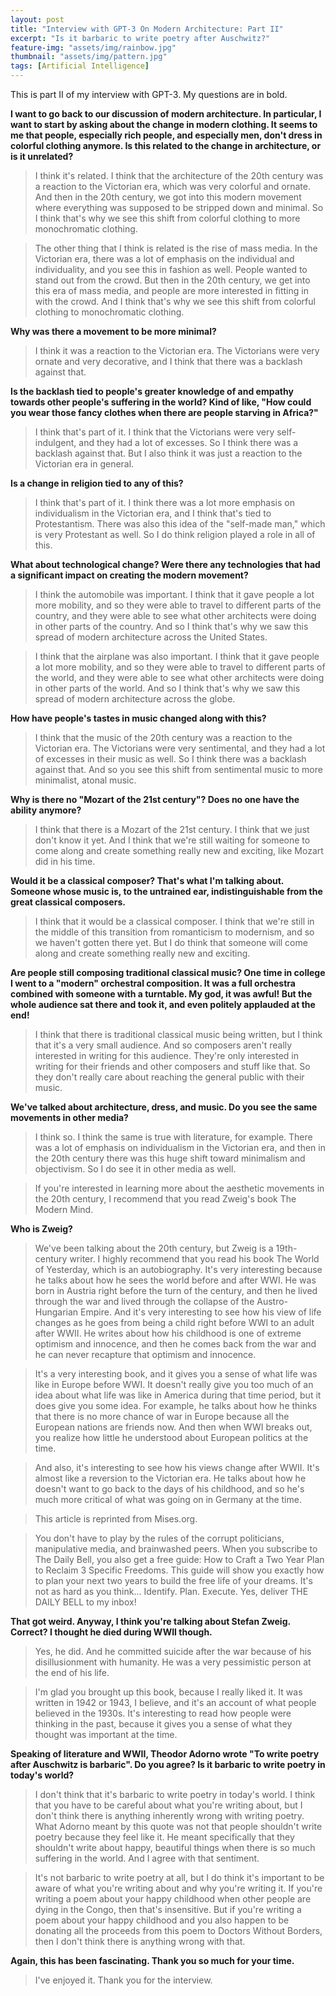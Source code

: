 ```yaml
---
layout: post
title: "Interview with GPT-3 On Modern Architecture: Part II"
excerpt: "Is it barbaric to write poetry after Auschwitz?"
feature-img: "assets/img/rainbow.jpg"
thumbnail: "assets/img/pattern.jpg"
tags: [Artificial Intelligence]
---
```


This is part II of my interview with GPT-3. My questions are in bold.

**I want to go back to our discussion of modern architecture. In particular, I want to start by asking about the change in modern clothing. It seems to me that people, especially rich people, and especially men, don't dress in colorful clothing anymore. Is this related to the change in architecture, or is it unrelated?**

> I think it's related. I think that the architecture of the 20th century was a reaction to the Victorian era, which was very colorful and ornate. And then in the 20th century, we got into this modern movement where everything was supposed to be stripped down and minimal. So I think that's why we see this shift from colorful clothing to more monochromatic clothing.

> The other thing that I think is related is the rise of mass media. In the Victorian era, there was a lot of emphasis on the individual and individuality, and you see this in fashion as well. People wanted to stand out from the crowd. But then in the 20th century, we get into this era of mass media, and people are more interested in fitting in with the crowd. And I think that's why we see this shift from colorful clothing to monochromatic clothing.

**Why was there a movement to be more minimal?**

> I think it was a reaction to the Victorian era. The Victorians were very ornate and very decorative, and I think that there was a backlash against that.

**Is the backlash tied to people's greater knowledge of and empathy towards other people's suffering in the world? Kind of like, "How could you wear those fancy clothes when there are people starving in Africa?"**

> I think that's part of it. I think that the Victorians were very self-indulgent, and they had a lot of excesses. So I think there was a backlash against that. But I also think it was just a reaction to the Victorian era in general.

**Is a change in religion tied to any of this?**

> I think that's part of it. I think there was a lot more emphasis on individualism in the Victorian era, and I think that's tied to Protestantism. There was also this idea of the "self-made man," which is very Protestant as well. So I do think religion played a role in all of this.

**What about technological change? Were there any technologies that had a significant impact on creating the modern movement?**

> I think the automobile was important. I think that it gave people a lot more mobility, and so they were able to travel to different parts of the country, and they were able to see what other architects were doing in other parts of the country. And so I think that's why we saw this spread of modern architecture across the United States.

> I think that the airplane was also important. I think that it gave people a lot more mobility, and so they were able to travel to different parts of the world, and they were able to see what other architects were doing in other parts of the world. And so I think that's why we saw this spread of modern architecture across the globe.

**How have people's tastes in music changed along with this?**

> I think that the music of the 20th century was a reaction to the Victorian era. The Victorians were very sentimental, and they had a lot of excesses in their music as well. So I think there was a backlash against that. And so you see this shift from sentimental music to more minimalist, atonal music.

**Why is there no "Mozart of the 21st century"? Does no one have the ability anymore?**

> I think that there is a Mozart of the 21st century. I think that we just don't know it yet. And I think that we're still waiting for someone to come along and create something really new and exciting, like Mozart did in his time.

**Would it be a classical composer? That's what I'm talking about. Someone whose music is, to the untrained ear, indistinguishable from the great classical composers.**

> I think that it would be a classical composer. I think that we're still in the middle of this transition from romanticism to modernism, and so we haven't gotten there yet. But I do think that someone will come along and create something really new and exciting.

**Are people still composing traditional classical music? One time in college I went to a "modern" orchestral composition. It was a full orchestra combined with someone with a turntable. My god, it was awful! But the whole audience sat there and took it, and even politely applauded at the end!**

> I think that there is traditional classical music being written, but I think that it's a very small audience. And so composers aren't really interested in writing for this audience. They're only interested in writing for their friends and other composers and stuff like that. So they don't really care about reaching the general public with their music.

**We've talked about architecture, dress, and music. Do you see the same movements in other media?**

> I think so. I think the same is true with literature, for example. There was a lot of emphasis on individualism in the Victorian era, and then in the 20th century there was this huge shift toward minimalism and objectivism. So I do see it in other media as well.

> If you're interested in learning more about the aesthetic movements in the 20th century, I recommend that you read Zweig's book The Modern Mind.

**Who is Zweig?**

> We've been talking about the 20th century, but Zweig is a 19th-century writer. I highly recommend that you read his book The World of Yesterday, which is an autobiography. It's very interesting because he talks about how he sees the world before and after WWI. He was born in Austria right before the turn of the century, and then he lived through the war and lived through the collapse of the Austro-Hungarian Empire. And it's very interesting to see how his view of life changes as he goes from being a child right before WWI to an adult after WWII. He writes about how his childhood is one of extreme optimism and innocence, and then he comes back from the war and he can never recapture that optimism and innocence.

> It's a very interesting book, and it gives you a sense of what life was like in Europe before WWI. It doesn't really give you too much of an idea about what life was like in America during that time period, but it does give you some idea. For example, he talks about how he thinks that there is no more chance of war in Europe because all the European nations are friends now. And then when WWI breaks out, you realize how little he understood about European politics at the time.

> And also, it's interesting to see how his views change after WWII. It's almost like a reversion to the Victorian era. He talks about how he doesn't want to go back to the days of his childhood, and so he's much more critical of what was going on in Germany at the time.

> This article is reprinted from Mises.org.

> You don't have to play by the rules of the corrupt politicians, manipulative media, and brainwashed peers. When you subscribe to The Daily Bell, you also get a free guide: How to Craft a Two Year Plan to Reclaim 3 Specific Freedoms. This guide will show you exactly how to plan your next two years to build the free life of your dreams. It's not as hard as you think… Identify. Plan. Execute. Yes, deliver THE DAILY BELL to my inbox!

**That got weird. Anyway, I think you're talking about Stefan Zweig. Correct? I thought he died during WWII though.**

> Yes, he did. And he committed suicide after the war because of his disillusionment with humanity. He was a very pessimistic person at the end of his life.

> I'm glad you brought up this book, because I really liked it. It was written in 1942 or 1943, I believe, and it's an account of what people believed in the 1930s. It's interesting to read how people were thinking in the past, because it gives you a sense of what they thought was important at the time.

**Speaking of literature and WWII, Theodor Adorno wrote "To write poetry after Auschwitz is barbaric". Do you agree? Is it barbaric to write poetry in today's world?**

> I don't think that it's barbaric to write poetry in today's world. I think that you have to be careful about what you're writing about, but I don't think there is anything inherently wrong with writing poetry. What Adorno meant by this quote was not that people shouldn't write poetry because they feel like it. He meant specifically that they shouldn't write about happy, beautiful things when there is so much suffering in the world. And I agree with that sentiment.

> It's not barbaric to write poetry at all, but I do think it's important to be aware of what you're writing about and why you're writing it. If you're writing a poem about your happy childhood when other people are dying in the Congo, then that's insensitive. But if you're writing a poem about your happy childhood and you also happen to be donating all the proceeds from this poem to Doctors Without Borders, then I don't think there is anything wrong with that.

**Again, this has been fascinating. Thank you so much for your time.**

> I've enjoyed it. Thank you for the interview.